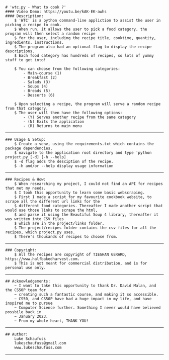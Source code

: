     # 'wtc.py - What to cook ?'
    #### Video Demo: https://youtu.be/kAK-EK-awhs
    #### Description:
        $ 'WTC' is a python command-line appliction to assist the user in picking a recipe to cook.
        $ When run, it allows the user to pick a food category, the program will then select a random recipe
        $ for the user, including the recipe title, cooktime, quantity, ingredients, instructions.
        $ The program also had an optional flag to display the recipe descriptions.
        $ Each food category has hundreds of recipes, so lots of yummy stuff to get into!

        $ You can choose from the following categories:
            - Main-course (1) 
            - Breakfast (2)
            - Salads (3)
            - Soups (4)
            - Breads (5)
            - Desserts (6)
        
        $ Upon selecting a recipe, the program will serve a random recipe from that category.
        $ The user will then have the following options:
            - (Y) Serves another recipe from the same category
            - (N) Exits the application
            - (R) Returns to main menu

__________________________________________________________________________________________________________________
    
    ### Usage & Setup:
        $ Create a venv, using the requirements.txt which contains the package dependencies.
        $ navigate to the application root directory and type 'python project.py [-d] [-h --help]
        $ -d flag adds the desciption of the recipe.
        $ -h and/or --help display usage information
    
__________________________________________________________________________________________________________________
    
    ### Recipes & How:
        $ When researching my project, I could not find an API for recipes that met my needs.
        $ I took this opportunity to learn some basic webscraping.
        $ First I made a script for my favourite cookbook website, to scrape all the different url links for the
        $ different food categories. Thereafter I made another script that would use those links to scrape the html,
        $ and parse it using the Beautiful Soup 4 library, thereafter it was written into CSV files
        $ which are in the project/links folder.
        $ The project/recipes folder contains the csv files for all the recipes, which project.py uses.
        $ There's thousands of recipes to choose from.

__________________________________________________________________________________________________________________
    
    ### Copyright:
        $ All the recipes are copyright of TIEGHAN GERARD, https://www.halfbakedharvest.com.
        $ This is not meant for commercial distribution, and is for personal use only.

__________________________________________________________________________________________________________________
    
    ## Acknowledgements:
        ~ I want to take this opportunity to thank Dr. David Malan, and the CS50P team for
        ~ creating such a fantastic course, and making it so accessible.
        ~ CS50, and CS50P have had a huge impact in my life, and have inspired me to pursue
        ~ Computer Science further. Something I never would have believed possbile back in
        ~ January 2023.
        ~ From my whole heart, THANK YOU!
        
__________________________________________________________________________________________________________________

    ## Author:
        Luke Schaufuss
        lukeschaufuss@gmail.com
        www.lukeschaufuss.com

__________________________________________________________________________________________________________________
        
        
